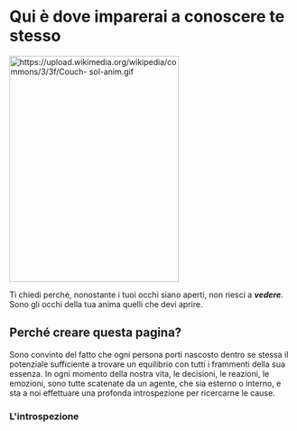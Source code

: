 <h1> Qui è dove imparerai a conoscere te stesso </h1>

<img src="https://upload.wikimedia.org/wikipedia/commons/3/3f/Couch-sol-anim.gif" 
alt="https://upload.wikimedia.org/wikipedia/commons/3/3f/Couch-                                                                         
sol-anim.gif" height="400" width="300"> 
                                                                 
<p>Ti chiedi perché, nonostante i tuoi occhi siano aperti, non riesci a <em><strong>vedere</strong></em>. Sono gli occhi della tua anima quelli che devi aprire.</p>

<h2>Perché creare questa pagina?</h2>

<p>Sono convinto del fatto che ogni persona porti nascosto dentro se stessa il potenziale sufficiente a trovare un equilibrio con tutti i 
  frammenti della sua essenza. In ogni momento della nostra vita, le decisioni, le reazioni, le emozioni, sono tutte scatenate da un       
  agente, che sia esterno o interno, e sta a noi effettuare una profonda introspezione per ricercarne le cause.</p>
  
  
 <h3>L'introspezione</h3>
 <p></p>
